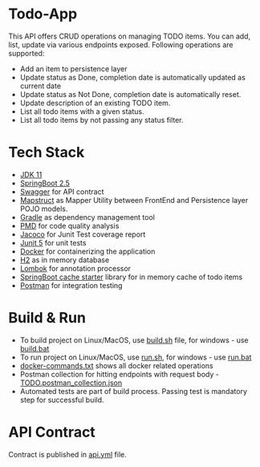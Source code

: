 # Todo-App
   This API offers CRUD operations on managing TODO items. You can add, list, update via various endpoints exposed.
   Following operations are supported:
   - Add an item to persistence layer
   - Update status as Done, completion date is automatically updated as current date
   - Update status as Not Done, completion date is automatically reset.
   - Update description of an existing TODO item.  
   - List all todo items with a given status.
   - List all todo items by not passing any status filter.

# Tech Stack
 - [JDK 11](https://openjdk.java.net/projects/jdk/11/)
 - [SpringBoot 2.5](https://spring.io/blog/2021/08/19/spring-boot-2-5-4-available-now)
 - [Swagger](https://editor.swagger.io/) for API contract
 - [Mapstruct](https://mapstruct.org/) as Mapper Utility between FrontEnd and Persistence layer POJO models.
 - [Gradle](https://docs.gradle.org/current/userguide/pmd_plugin.html) as dependency management tool
 - [PMD](https://docs.gradle.org/current/userguide/pmd_plugin.html) for code quality analysis
 - [Jacoco](https://docs.gradle.org/current/userguide/jacoco_plugin.html) for Junit Test coverage report
 - [Junit 5](https://junit.org/junit5) for unit tests
 - [Docker](https://www.docker.com/) for containerizing the application
 - [H2](https://www.h2database.com/html/main.html) as in memory database
 - [Lombok](https://projectlombok.org/) for annotation processor
 - [SpringBoot cache starter](https://mvnrepository.com/artifact/org.springframework.boot/spring-boot-starter-cache) library for in memory cache of todo items
 - [Postman](https://www.postman.com/) for integration testing

# Build & Run

 - To build project on Linux/MacOS, use [build.sh](./build.sh) file, for windows - use [build.bat](./build.bat)
 - To run project on Linux/MacOS, use [run.sh](./run.sh), for windows - use [run.bat](./run.bat)
 - [docker-commands.txt](docker-commands.txt) shows all docker related operations
 - Postman collection for hitting endpoints with request body - [TODO.postman_collection.json](TODO.postman_collection.json)
 - Automated tests are part of build process. Passing test is mandatory step for successful build.

# API Contract 

   Contract is published in [api.yml](./api.yml) file.

